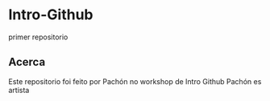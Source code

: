 # Intro-Github
primer repositorio

## Acerca
Este repositorio foi feito por Pachón no workshop de Intro Github
Pachón es artista
